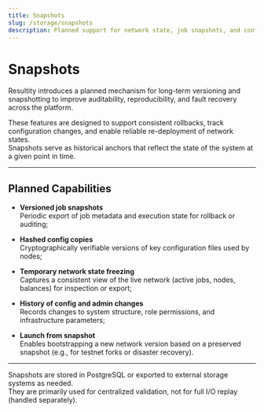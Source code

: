```yaml
---
title: Snapshots
slug: /storage/snapshots
description: Planned support for network state, job snapshots, and configuration history.
---
```


# Snapshots

Resultity introduces a planned mechanism for long-term versioning and snapshotting to improve auditability, reproducibility, and fault recovery across the platform.

These features are designed to support consistent rollbacks, track configuration changes, and enable reliable re-deployment of network states.  
Snapshots serve as historical anchors that reflect the state of the system at a given point in time.

---

## Planned Capabilities

- **Versioned job snapshots**  
  Periodic export of job metadata and execution state for rollback or auditing;

- **Hashed config copies**  
  Cryptographically verifiable versions of key configuration files used by nodes;

- **Temporary network state freezing**  
  Captures a consistent view of the live network (active jobs, nodes, balances) for inspection or export;

- **History of config and admin changes**  
  Records changes to system structure, role permissions, and infrastructure parameters;

- **Launch from snapshot**  
  Enables bootstrapping a new network version based on a preserved snapshot (e.g., for testnet forks or disaster recovery).

---

Snapshots are stored in PostgreSQL or exported to external storage systems as needed.  
They are primarily used for centralized validation, not for full I/O replay (handled separately).
